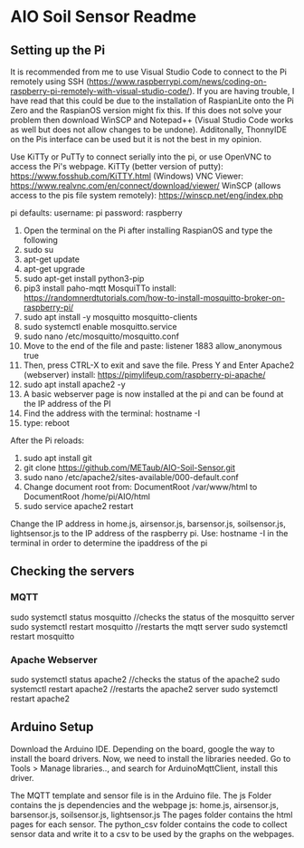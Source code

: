 # AIO Soil Sensor Readme

## Setting up the Pi
It is recommended from me to use Visual Studio Code to connect to the Pi remotely using SSH (https://www.raspberrypi.com/news/coding-on-raspberry-pi-remotely-with-visual-studio-code/).
If you are having trouble, I have read that this could be due to the installation of RaspianLite onto the Pi Zero and the RaspianOS version might fix this.
If this does not solve your problem then download WinSCP and Notepad++ (Visual Studio Code works as well but does not allow changes to be undone).
Additonally, ThonnyIDE on the Pis interface can be used but it is not the best in my opinion.

Use KiTTy or PuTTy to connect serially into the pi, or use OpenVNC to access the Pi's webpage.
KiTTy (better version of putty): https://www.fosshub.com/KiTTY.html (Windows)
VNC Viewer: https://www.realvnc.com/en/connect/download/viewer/
WinSCP (allows access to the pis file system remotely): https://winscp.net/eng/index.php

pi defaults:
username: pi
password: raspberry

1. Open the terminal on the Pi after installing RaspianOS and type the following
2. sudo su
3. apt-get update
4. apt-get upgrade
5. sudo apt-get install python3-pip
6. pip3 install paho-mqtt
MosquiTTo install: https://randomnerdtutorials.com/how-to-install-mosquitto-broker-on-raspberry-pi/
7. sudo apt install -y mosquitto mosquitto-clients
8. sudo systemctl enable mosquitto.service
9. sudo nano /etc/mosquitto/mosquitto.conf
10. Move to the end of the file and paste:
listener 1883
allow_anonymous true
11. Then, press CTRL-X to exit and save the file. Press Y and Enter
Apache2 (webserver) install: https://pimylifeup.com/raspberry-pi-apache/
12. sudo apt install apache2 -y
13. A basic webserver page is now installed at the pi and can be found at the IP address of the PI
14. Find the address with the terminal: hostname -I
15. type: reboot

After the Pi reloads:
1. sudo apt install git
2. git clone https://github.com/METaub/AIO-Soil-Sensor.git
3. sudo nano /etc/apache2/sites-available/000-default.conf
4. Change document root from:
DocumentRoot /var/www/html to
DocumentRoot /home/pi/AIO/html
5. sudo service apache2 restart

Change the IP address in home.js, airsensor.js, barsensor.js, soilsensor.js, lightsensor.js to the IP address of the raspberry pi.
Use: hostname -I in the terminal in order to determine the ipaddress of the pi

## Checking the servers
### MQTT
sudo systemctl status mosquitto //checks the status of the mosquitto server
sudo systemctl restart mosquitto //restarts the mqtt server
sudo systemctl restart mosquitto

### Apache Webserver
sudo systemctl status apache2 //checks the status of the apache2 
sudo systemctl restart apache2 //restarts the apache2 server
sudo systemctl restart apache2 

## Arduino Setup
Download the Arduino IDE.
Depending on the board, google the way to install the board drivers.
Now, we need to install the libraries needed. Go to Tools > Manage libraries.., and search for ArduinoMqttClient, install this driver.

The MQTT template and sensor file is in the Arduino file.
The js Folder contains the js dependencies and the webpage js: home.js, airsensor.js, barsensor.js, soilsensor.js, lightsensor.js
The pages folder contains the html pages for each sensor.
The python_csv folder contains the code to collect sensor data and write it to a csv to be used by the graphs on the webpages.
